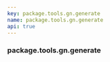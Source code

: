 ```yaml
---
key: package.tools.gn.generate
name: package.tools.gn.generate
api: true
---
```


### package.tools.gn.generate
